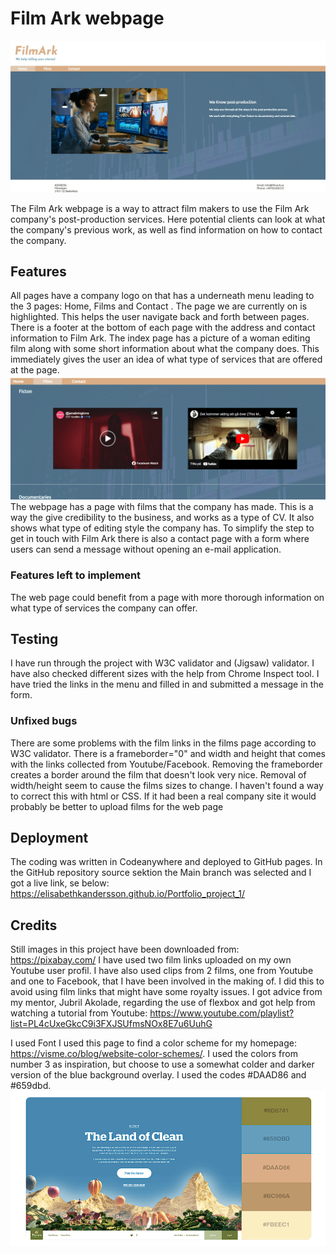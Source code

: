 # Film Ark webpage

<img src="assets/images/FilmArk.jpg">

The Film Ark webpage is a way to attract film makers to use the Film Ark company's post-production services. Here potential clients can look at what the company's previous work, as well as find information on how to contact the company. 

## Features
All pages have a company logo on that has a underneath menu leading to the 3 pages: Home, Films and Contact . The page we are currently on is highlighted. This helps the user navigate back and forth between pages.
There is a footer at the bottom of each page with the address and contact information to Film Ark.
The index page has a picture of a woman editing film along with some short information about what the company does. This immediately gives the user an idea of what type of services that are offered at the page.
<img src="assets/images/films.png">
The webpage has a page with films that the company has made. This is a way the give credibility to the business, and works as a type of CV. It also shows what type of editing style the company has.
To simplify the step to get in touch with Film Ark there is also a contact page with a form where users can send a message without opening an e-mail application.

### Features left to implement</h4>
The web page could benefit from a page with more thorough information on what type of services the company can offer.

## Testing
I have run through the project with W3C validator and (Jigsaw) validator. I have also checked different sizes with the help from Chrome Inspect tool. I have tried the links in the menu and filled in and submitted a message in the form.</p>

### Unfixed bugs
There are some problems with the film links in the films page according to W3C validator. There is a frameborder="0" and width and height that comes with the links collected from Youtube/Facebook. Removing the frameborder creates a border around the film that doesn't look very nice. Removal of width/height seem to cause the films sizes to change. I haven't found a way to correct this with html or CSS. If it had been a real company site it would probably be better to upload films for the web page

## Deployment
The coding was written in Codeanywhere and deployed to GitHub pages.
In the GitHub repository source sektion the Main branch was selected and I got a live link, se below:
https://elisabethkandersson.github.io/Portfolio_project_1/

## Credits 
Still images in this project have been downloaded from: https://pixabay.com/
I have used two film links uploaded on my own Youtube user profil. I have also used clips from 2 films, one from Youtube and one to Facebook, that I have been involved in the making of. I did this to avoid using film links that might have some royalty issues.
I got advice from my mentor, Jubril Akolade, regarding the use of flexbox and got help from watching a tutorial from Youtube: https://www.youtube.com/playlist?list=PL4cUxeGkcC9i3FXJSUfmsNOx8E7u6UuhG

I used Font
I used this page to find a color scheme for my homepage: https://visme.co/blog/website-color-schemes/.
I used the colors from number 3 as inspiration, but choose to use a somewhat colder and darker version of the blue background overlay. I used the codes #DAAD86 and #659dbd.
<img src="assets/images/color.png">

